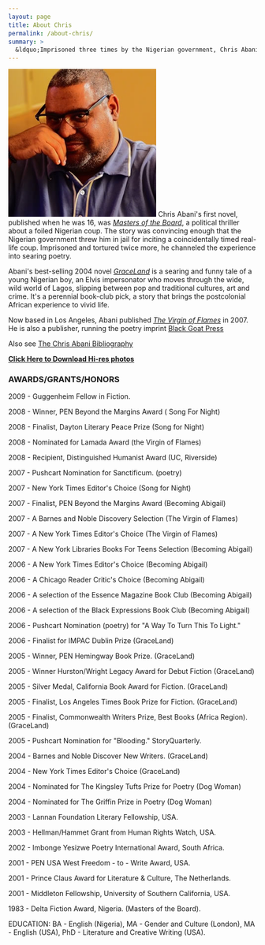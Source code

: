 ```yaml
---
layout: page
title: About Chris
permalink: /about-chris/
summary: >
  &ldquo;Imprisoned three times by the Nigerian government, Chris Abani turned his experience into poems that Harold Pinter called &lsquo;the most naked, harrowing expression of prison life and political torture imaginable.&rsquo;&rdquo;
---
```

![Chris Headshow](/assets/img/author-photo_chris-abani-c-chris-abani.jpg) Chris Abani's first novel, published when he was 16, was *[Masters of the Board](http://www.chrisabani.com/Abani_Fiction/MastersOfTheBoard.htm)*, a political thriller about a foiled Nigerian coup. The story was convincing enough that the Nigerian government threw him in jail for inciting a coincidentally timed real-life coup. Imprisoned and tortured twice more, he channeled the experience into searing poetry. 

Abani's best-selling 2004 novel [*GraceLand*](href="http://www.chrisabani.com/Abani_Fiction/Graceland.htm) is a searing and funny tale of a young Nigerian boy, an Elvis impersonator who moves through the wide, wild world of Lagos, slipping between pop and traditional cultures, art and crime. It's a perennial book-club pick, a story that brings the postcolonial African experience to vivid life.

Now based in Los Angeles, Abani published [*The Virgin of Flames*](http://www.amazon.com/Virgin-Flames-Chris-Abani/dp/014303877X/ref=pd_bbs_2/104-2095816-3374369?ie=UTF8&s=books&qid=1186091362&sr=8-2) in 2007. He is also a publisher, running the poetry imprint [Black Goat Press](http://www.chrisabani.com/Black_Goat/Black_Goat.htm)

Also see [The Chris Abani Bibliography](http://www.l3.ulg.ac.be/abani/index.html)

[**Click Here to Download Hi-res photos**](/assets/files/ChrisAbani_PrintHiRes.zip)




### AWARDS/GRANTS/HONORS

2009 - Guggenheim Fellow in Fiction.

2008 - Winner, PEN Beyond the Margins Award ( Song For Night)

2008 - Finalist, Dayton Literary Peace Prize (Song for Night)

2008 - Nominated for Lamada Award (the Virgin of Flames)

2008 - Recipient, Distinguished Humanist Award (UC, Riverside)

2007 - Pushcart Nomination for Sanctificum. (poetry)

2007 - New York Times Editor's Choice (Song for Night)

2007 - Finalist, PEN Beyond the Margins Award (Becoming Abigail)

2007 - A Barnes and Noble Discovery Selection (The Virgin of Flames)

2007 - A New York Times Editor's Choice (The Virgin of Flames)

2007 - A New York Libraries Books For Teens Selection (Becoming Abigail)

2006 - A New York Times Editor's Choice (Becoming Abigail)

2006 - A Chicago Reader Critic's Choice (Becoming Abigail)

2006 - A selection of the Essence Magazine Book Club (Becoming Abigail)

2006 - A selection of the Black Expressions Book Club (Becoming Abigail)

2006 - Pushcart Nomination (poetry) for "A Way To Turn This To Light."

2006 - Finalist for IMPAC Dublin Prize (GraceLand)

2005 - Winner, PEN Hemingway Book Prize. (GraceLand)

2005 - Winner Hurston/Wright Legacy Award for Debut Fiction (GraceLand)

2005 - Silver Medal, California Book Award for Fiction. (GraceLand)

2005 - Finalist, Los Angeles Times Book Prize for Fiction. (GraceLand)

2005 - Finalist, Commonwealth Writers Prize, Best Books (Africa Region). (GraceLand)

2005 - Pushcart Nomination for "Blooding." StoryQuarterly.

2004 - Barnes and Noble Discover New Writers. (GraceLand)

2004 - New York Times Editor's Choice (GraceLand)

2004 - Nominated for The Kingsley Tufts Prize for Poetry (Dog Woman)

2004 - Nominated for The Griffin Prize in Poetry (Dog Woman)

2003 - Lannan Foundation Literary Fellowship, USA.

2003 - Hellman/Hammet Grant from Human Rights Watch, USA.

2002 - Imbonge Yesizwe Poetry International Award, South Africa.

2001 - PEN USA West Freedom - to - Write Award, USA.

2001 - Prince Claus Award for Literature & Culture, The Netherlands.

2001 - Middleton Fellowship, University of Southern California, USA.

1983 - Delta Fiction Award, Nigeria. (Masters of the Board).

EDUCATION:
BA - English (Nigeria), MA - Gender and Culture (London), MA - English (USA), PhD - Literature and Creative Writing (USA).